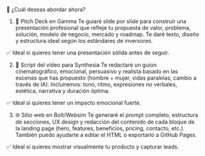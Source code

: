 🧭 ¿Cuál deseas abordar ahora?
1. 🎯 Pitch Deck en Gamma
Te guiaré slide por slide para construir una presentación profesional que refleje tu propuesta de valor, problema, solución, modelo de negocio, mercado y roadmap. Te daré texto, diseño y estructura ideal según los estándares de inversores.

✅ Ideal si quieres tener una presentación sólida antes de seguir.

2. 🎥 Script del vídeo para Synthesia
Te redactaré un guion cinematográfico, emocional, persuasivo y realista basado en las escenas que has propuesto (hombre + mujer, vidas paralelas, cambio a través de IA). Incluiremos: tono, ritmo, expresiones no verbales, estética, narrativa y duración óptima.

✅ Ideal si quieres tener un impacto emocional fuerte.

3. 🌐 Sitio web en Bolt/Websim
Te generaré el prompt completo, estructura de secciones, UX design y redacción del contenido de cada bloque de la landing page (hero, features, beneficios, pricing, contacto, etc.). También puedo ayudarte a editar el HTML o exportarlo a GitHub Pages.

✅ Ideal si quieres mostrar visualmente tu producto y capturar leads.

